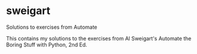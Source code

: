 # sweigart
Solutions to exercises from Automate

This contains my solutions to the exercises from Al Sweigart's Automate the Boring Stuff with Python, 2nd Ed.
